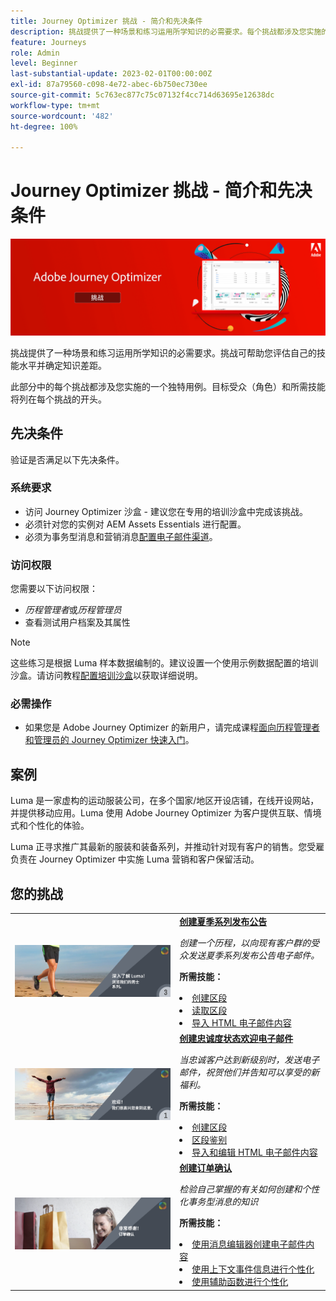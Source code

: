 ```yaml
---
title: Journey Optimizer 挑战 - 简介和先决条件
description: 挑战提供了一种场景和练习运用所学知识的必需要求。每个挑战都涉及您实施的一个独特用例。
feature: Journeys
role: Admin
level: Beginner
last-substantial-update: 2023-02-01T00:00:00Z
exl-id: 87a79560-c098-4e72-abec-6b750ec730ee
source-git-commit: 5c763ec877c75c07132f4cc714d63695e12638dc
workflow-type: tm+mt
source-wordcount: '482'
ht-degree: 100%

---
```


# Journey Optimizer 挑战 - 简介和先决条件

![AJO 挑战横幅](./assets/ajo-banner-challenges.png)

挑战提供了一种场景和练习运用所学知识的必需要求。挑战可帮助您评估自己的技能水平并确定知识差距。

此部分中的每个挑战都涉及您实施的一个独特用例。目标受众（角色）和所需技能将列在每个挑战的开头。

## 先决条件

验证是否满足以下先决条件。

### 系统要求

* 访问 Journey Optimizer 沙盒 - 建议您在专用的培训沙盒中完成该挑战。
* 必须针对您的实例对 AEM Assets Essentials 进行配置。
* 必须为事务型消息和营销消息[配置电子邮件渠道](https://experienceleague.adobe.com/docs/journey-optimizer/using/configuration/channel-surfaces.html?lang=zh-Hans)。

### 访问权限

您需要以下访问权限：

* *历程管理者*&#x200B;或&#x200B;*历程管理员*
* 查看测试用户档案及其属性

>[!NOTE]
> 这些练习是根据 Luma 样本数据编制的。建议设置一个使用示例数据配置的培训沙盒。请访问教程[配置培训沙盒](/help/tutorial-configure-a-training-sandbox/introduction-and-prerequisites.md)以获取详细说明。

### 必需操作

* 如果您是 Adobe Journey Optimizer 的新用户，请完成课程[面向历程管理者和管理员的 Journey Optimizer 快速入门](https://experienceleague.adobe.com/docs/courses/using/journeyoptimizer-u-1-2022-1-1-0.html?lang=zh-Hans)。

## 案例

Luma 是一家虚构的运动服装公司，在多个国家/地区开设店铺，在线开设网站，并提供移动应用。Luma 使用 Adobe Journey Optimizer 为客户提供互联、情境式和个性化的体验。

Luma 正寻求推广其最新的服装和装备系列，并推动针对现有客户的销售。您受雇负责在 Journey Optimizer 中实施 Luma 营销和客户保留活动。

## 您的挑战

<table>
<tr>
<td>
 <div>
      <a href="summer-collection-announcement-challenge.md">
        <img alt="夏季系列发布公告图像" src="./assets/email-assets/luma-transactional-onboarding-3.png"/>
      </a>
      </div>
  </td>
  <td>
   <strong><a href="summer-collection-announcement-challenge.md">创建夏季系列发布公告</strong>
 </a>
      <p>
      <em>创建一个历程，以向现有客户群的受众发送夏季系列发布公告电子邮件。</em>
      <p>
      <b>所需技能：</b>
      <li><a href="https://experienceleague.adobe.com/docs/journey-optimizer-learn/tutorials/profiles-segments-subscriptions/create-segments.html?lang=zh-Hans"> 创建区段</li>
      <li><a href="https://experienceleague.adobe.com/docs/journey-optimizer-learn/tutorials/create-journeys/use-case-read-segment.html?lang=zh-Hans">读取区段</li>
       <li><a href="https://experienceleague.adobe.com/docs/journey-optimizer-learn/tutorials/email-channel/import-and-author-html-email-content.html?lang=zh-Hans">导入 HTML 电子邮件内容</li>
  </td>
  </tr>
   <tr>
    <td>
    <div>
    <a>
      <img alt="欢迎" src="./assets/email-assets/luma-transactional-onboarding-1.png"/>
    </a>
    </div>
    <td>
    <div >
      <a>
 <strong><a href="loyalty-status-welcome-email-challenge.md">创建忠诚度状态欢迎电子邮件</strong>
 </a>
    </div>
    <p>
    <em>当忠诚客户达到新级别时，发送电子邮件，祝贺他们并告知可以享受的新福利。</em>
    <p>
    <b>所需技能：</b>
      <li><a href="https://experienceleague.adobe.com/docs/journey-optimizer-learn/tutorials/profiles-segments-subscriptions/create-segments.html?lang=zh-Hans"> 创建区段</li>
      <li><a href="https://experienceleague.adobe.com/docs/journey-optimizer-learn/tutorials/create-journeys/use-case-read-segment-qualification.html?lang=zh-Hans">区段鉴别</li>
      <li><a href="https://experienceleague.adobe.com/docs/journey-optimizer-learn/tutorials/email-channel/import-and-author-html-email-content.html?lang=zh-Hans">导入和编辑 HTML 电子邮件内容</li>
  </td>
  </tr>
  <tr>
  <td>
  <div>
    <a href="order-confirmation-challenge.md">
      <img alt="Luma 电子邮件" src="./assets/email-assets/luma-transactional-order-confirmation.png"/>
    </a>
  </td>
  <td>
      <a href="order-confirmation-challenge.md">
 <strong><a href="order-confirmation-challenge.md">创建订单确认</strong>
 </a>
    <div>
    <p>
    <em>检验自己掌握的有关如何创建和个性化事务型消息的知识
 </em>
    <p>
    <b>所需技能：</b>
      <li><a href="https://experienceleague.adobe.com/docs/journey-optimizer-learn/tutorials/email-channel/create-content-with-the-email-designer.html?lang=zh-Hans"> 使用消息编辑器创建电子邮件内容</li>
      <li><a href="https://experienceleague.adobe.com/docs/journey-optimizer-learn/tutorials/personalize-content/use-contextual-event-information-for-personalization.html?lang=zh-Hans">使用上下文事件信息进行个性化</li>
      <li><a href="https://experienceleague.adobe.com/docs/journey-optimizer-learn/tutorials/personalize-content/use-helper-functions-for-personalization.html?lang=zh-Hans">使用辅助函数进行个性化</li>
  </td>
</table>
